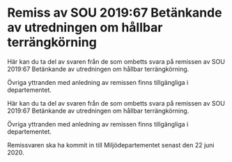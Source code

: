 # Remiss av SOU 2019:67 Betänkande av utredningen om hållbar terrängkörning

Här kan du ta del av svaren från de som ombetts svara på remissen av SOU 2019:67 Betänkande av utredningen om hållbar terrängkörning.

Övriga yttranden med anledning av remissen finns tillgängliga i departementet.

Här kan du ta del av svaren från de som ombetts svara på remissen av SOU 2019:67 Betänkande av utredningen om hållbar terrängkörning.

Övriga yttranden med anledning av remissen finns tillgängliga i departementet.

Remissvaren ska ha kommit in till Miljödepartementet senast den 22 juni 2020.
